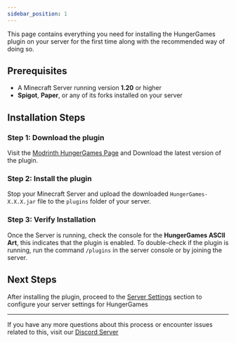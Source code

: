 ```yaml
---
sidebar_position: 1
---
```


This page contains everything you need for installing the HungerGames plugin on your server for the first time along with the recommended way of doing so.

## **Prerequisites**
- A Minecraft Server running version **1.20** or higher
- **Spigot**, **Paper**, or any of its forks installed on your server


## **Installation Steps**

### **Step 1: Download the plugin**
Visit the [Modrinth HungerGames Page](https://modrinth.com/plugin/hungerGames) and Download the latest version of the plugin.

### **Step 2: Install the plugin**
Stop your Minecraft Server and upload the downloaded `HungerGames-X.X.X.jar` file to the `plugins` folder of your server.

### **Step 3: Verify Installation**
Once the Server is running, check the console for the **HungerGames ASCII Art**, this indicates that the plugin is enabled. To double-check if the plugin is running, run the command `/plugins` in the server console or by joining the server.

## **Next Steps**
After installing the plugin, proceed to the [Server Settings](Server%20Settings.md) section to configure your server settings for HungerGames

---

If you have any more questions about this process or encounter issues related to this, visit our [Discord Server](https://discord.gg/qcRfPHnZtp)